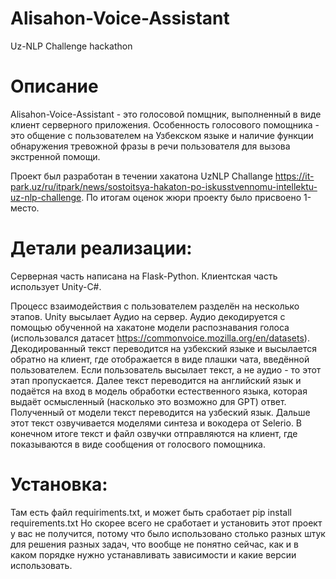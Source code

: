 # Alisahon-Voice-Assistant
Uz-NLP Challenge hackathon 

# Описание

Alisahon-Voice-Assistant - это голосовой помщник, выполненный в виде клиент серверного приложения. Особенность голосового помощника - это общение с пользователем на Узбекском языке и наличие функции обнаружения тревожной фразы в речи пользователя для вызова экстренной помощи. 

Проект был разработан в течении хакатона UzNLP Challange https://it-park.uz/ru/itpark/news/sostoitsya-hakaton-po-iskusstvennomu-intellektu-uz-nlp-challenge. По итогам оценок жюри проекту было присвоено 1-место.

# Детали реализации:

Серверная часть написана на Flask-Python.
Клиентская часть использует Unity-C#.

Процесс взаимодействия с пользователем разделён на несколько этапов.
Unity высылает Аудио на сервер. Аудио декодируется с помощью обученной на хакатоне модели распознавания голоса (использовался датасет https://commonvoice.mozilla.org/en/datasets). Декодированный текст переводится на узбекский языке и высылается обратно на клиент, где отображается в виде плашки чата, введённой пользователем.
Если пользователь высылает текст, а не аудио - то этот этап пропускается.
Далее текст переводится на английский язык и подаётся на вход в модель обработки естественного языка, которая выдаёт осмысленный (насколько это возможно для GPT) ответ.
Полученный от модели текст переводится на узбеский язык. 
Дальше этот текст озвучивается моделями синтеза и вокодера от Selerio.
В конечном итоге текст и файл озвучки отправляются на клиент, где показываются в виде сообщения от голосвого помощника.

# Установка:

Там есть файл requiriments.txt, и может быть сработает
pip install requirements.txt
Но скорее всего не сработает и установить этот проект у вас не получится, потому что было использовано столько разных штук для решения разных задач, что 
вообще не понятно сейчас, как и в каком порядке нужно устанавливать зависимости и какие версии использовать.
